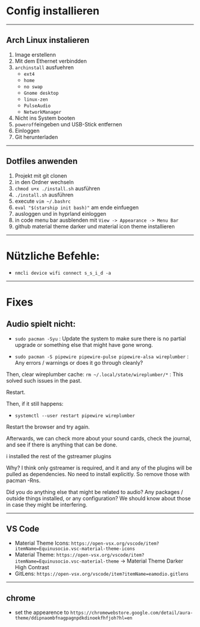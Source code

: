 # Config installieren
---
## Arch Linux instalieren
1. Image erstellenn
2. Mit dem Ethernet verbindden
3. `archinstall` ausfuehren
    - `ext4`
    - `home`
    - `no swap`
    - `Gnome desktop`
    - `linux-zen`
    - `PulseAudio`
    - `NetworkManager`
4. Nicht ins System booten
5. `poweroff`eingeben und USB-Stick entfernen
6. Einloggen
7. Git herunterladen

---
## Dotfiles anwenden
1. Projekt mit git clonen
2. in den Ordner wechseln
3. `chmod u+x ./install.sh` ausführen
4. `./install.sh` ausführen
5. execute `vim ~/.bashrc`
6. `eval "$(starship init bash)"` am ende einfuegen
7. ausloggen und in hyprland einloggen
8. in code menu bar ausblenden mit `View -> Appearance -> Menu Bar`
9. github material theme darker und material icon theme installieren


---
# Nützliche Befehle:
- `nmcli device wifi connect s_s_i_d -a`

---
# Fixes
## Audio spielt nicht:
- `sudo pacman -Syu` : Update the system to make sure there is no partial upgrade or something else that might have gone wrong.

- `sudo pacman -S pipewire pipewire-pulse pipewire-alsa wireplumber` : Any errors / warnings or does it go through cleanly?

Then, clear wireplumber cache: `rm ~/.local/state/wireplumber/*` : This solved such issues in the past.

Restart.

Then, if it still happens:

- `systemctl --user restart pipewire wireplumber`

Restart the browser and try again.

Afterwards, we can check more about your sound cards, check the journal, and see if there is anything that can be done.

i installed the rest of the gstreamer plugins

Why? I think only gstreamer is required, and it and any of the plugins will be pulled as dependencies. No need to install explicitly. So remove those with pacman -Rns.

Did you do anything else that might be related to audio? Any packages / outside things installed, or any configuration? We should know about those in case they might be interfering.


---
## VS Code
- Material Theme Icons: `https://open-vsx.org/vscode/item?itemName=Equinusocio.vsc-material-theme-icons`
- Material Theme: `https://open-vsx.org/vscode/item?itemName=Equinusocio.vsc-material-theme` -> Material Theme Darker High Contrast
- GitLens: `https://open-vsx.org/vscode/item?itemName=eamodio.gitlens`

---
## chrome
- set the appearence to `https://chromewebstore.google.com/detail/aura-theme/ddipnaombfnagpagnpdkdinoekfhfjoh?hl=en`
